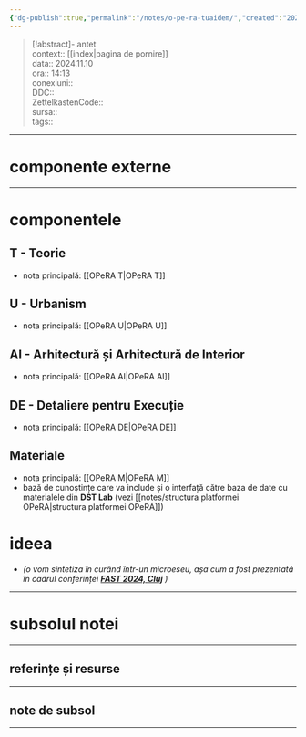 ```yaml
---
{"dg-publish":true,"permalink":"/notes/o-pe-ra-tuaidem/","created":"2025-01-15T06:43:31.000+02:00","updated":"2025-01-15T06:43:32.000+02:00"}
---
```


> [!abstract]- antet  
> context:: [[index\|pagina de pornire]]   
> data:: 2024.11.10  
> ora:: 14:13  
> conexiuni::  
> DDC::  
> ZettelkastenCode::  
> sursa::  
> tags::  


---
# componente externe  

---

# componentele  
## T - Teorie  
- nota principală: [[OPeRA T\|OPeRA T]]  
## U - Urbanism  
- nota principală: [[OPeRA U\|OPeRA U]]  
## AI - Arhitectură și Arhitectură de Interior  
- nota principală: [[OPeRA AI\|OPeRA AI]]  
## DE - Detaliere pentru Execuție  
- nota principală: [[OPeRA DE\|OPeRA DE]]  
## Materiale  
- nota principală: [[OPeRA M\|OPeRA M]]  
- bază de cunoștințe care va include și o interfață către baza de date cu materialele din **DST Lab** (vezi [[notes/structura platformei OPeRA\|structura platformei OPeRA]])

# ideea  
- *(o vom sintetiza în curând într-un microeseu, așa cum a fost prezentată în cadrul conferinței **[FAST 2024, Cluj](https://fast.oar.archi/home/conferinta-stiintifica-fast/)** )*  


---
# subsolul notei
---
## referințe și resurse


---
## note de subsol
---


